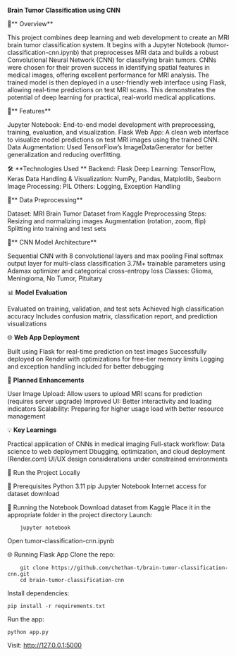 **Brain Tumor Classification using CNN**

🧠** Overview**

This project combines deep learning and web development to create an MRI brain tumor classification system. It begins with a Jupyter Notebook (tumor-classification-cnn.ipynb) that preprocesses MRI data and builds a robust Convolutional Neural Network (CNN) for classifying brain tumors. CNNs were chosen for their proven success in identifying spatial features in medical images, offering excellent performance for MRI analysis.
The trained model is then deployed in a user-friendly web interface using Flask, allowing real-time predictions on test MRI scans. This demonstrates the potential of deep learning for practical, real-world medical applications.

🚀** Features**

Jupyter Notebook: End-to-end model development with preprocessing, training, evaluation, and visualization.
Flask Web App: A clean web interface to visualize model predictions on test MRI images using the trained CNN.
Data Augmentation: Used TensorFlow’s ImageDataGenerator for better generalization and reducing overfitting.

🛠 **Technologies Used
**
Backend: Flask
Deep Learning: TensorFlow, Keras
Data Handling & Visualization: NumPy, Pandas, Matplotlib, Seaborn
Image Processing: PIL
Others: Logging, Exception Handling

🧹** Data Preprocessing**

Dataset: MRI Brain Tumor Dataset from Kaggle
Preprocessing Steps:
    Resizing and normalizing images
    Augmentation (rotation, zoom, flip)
    Splitting into training and test sets

🧠** CNN Model Architecture**

Sequential CNN with 8 convolutional layers and max pooling
Final softmax output layer for multi-class classification
3.7M+ trainable parameters using Adamax optimizer and categorical cross-entropy loss
Classes: Glioma, Meningioma, No Tumor, Pituitary

📊 **Model Evaluation**

Evaluated on training, validation, and test sets
Achieved high classification accuracy
Includes confusion matrix, classification report, and prediction visualizations

🌐 **Web App Deployment**

Built using Flask for real-time prediction on test images
Successfully deployed on Render with optimizations for free-tier memory limits
Logging and exception handling included for better debugging

🔄 **Planned Enhancements**

User Image Upload: Allow users to upload MRI scans for prediction (requires server upgrade)
Improved UI: Better interactivity and loading indicators
Scalability: Preparing for higher usage load with better resource management

💡 **Key Learnings**

Practical application of CNNs in medical imaging
Full-stack workflow: Data science to web deployment
Dbugging, optimization, and cloud deployment (Render.com)
UI/UX design considerations under constrained environments

🧪 Run the Project Locally

🔧 Prerequisites
        Python 3.11
        pip
        Jupyter Notebook
        Internet access for dataset download

📓 Running the Notebook
        Download dataset from Kaggle
        Place it in the appropriate folder in the project directory
     Launch:
    
        jupyter notebook
         
Open tumor-classification-cnn.ipynb

🌐 Running Flask App
      Clone the repo:
    
        git clone https://github.com/chethan-t/brain-tumor-classification-cnn.git
        cd brain-tumor-classification-cnn
Install dependencies:

    pip install -r requirements.txt
Run the app:

    python app.py
    
Visit: http://127.0.0.1:5000
